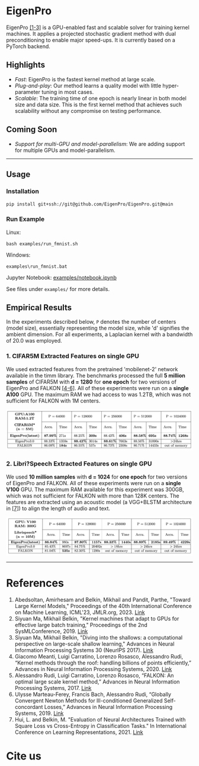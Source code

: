 # EigenPro
EigenPro [[1-3]](#References) is a GPU-enabled fast and scalable solver for training kernel machines.
It applies a projected stochastic gradient method with dual preconditioning to enable major speed-ups.
It is currently based on a PyTorch backend.

## Highlights
- *Fast*: EigenPro is the fastest kernel method at large scale.
- *Plug-and-play*: Our method learns a quality model with little hyper-parameter tuning in most cases.
- *Scalable*: The training time of one epoch is nearly linear in both model size and data size. This is the first kernel method that achieves such scalability without any compromise on testing performance.

## Coming Soon
- *Support for multi-GPU and model-parallelism*: We are adding support for multiple GPUs and model-parallelism.
---

## Usage

### Installation
```
pip install git+ssh://git@github.com/EigenPro/EigenPro.git@main
```

### Run Example
Linux:
```
bash examples/run_fmnist.sh
```
Windows:
```
examples\run_fmnist.bat
```

Jupyter Notebook:
[examples/notebook.ipynb](https://github.com/EigenPro/EigenPro/blob/main/examples/notebook.ipynb)


See files under `examples/` for more details.


## Empirical Results
In the experiments described below, `P` denotes the number of centers (model size), essentially representing the model size, while 'd' signifies the ambient dimension. For all experiments, a Laplacian kernel with a bandwidth of 20.0 was employed.

### 1. CIFAR5M Extracted Features on single GPU

We used extracted features from the pretrained 'mobilenet-2' network available in the timm library. The benchmarks processed the full **5 million samples** of CIFAR5M with **d = 1280** for **one epoch** for two versions of EigenPro and FALKON [[4-6]](#References).
All of these experiments were run on a **single A100** GPU. The maximum RAM we had access to was 1.2TB, which was not sufficient for FALKON with 1M centers.

![Example Image](images/cifar5m.jpg)



### 2. Libri?Speech Extracted Features on single GPU

We used **10 million samples** with **d = 1024** for **one epoch** for two versions of EigenPro and FALKON. All of these experiments were run on a **single V100** GPU. The maximum RAM available for this experiment was 300GB, which was not sufficient for FALKON with more than 128K centers. The features are extracted using an acoustic model (a VGG+BLSTM architecture in [[7]](#References)) to align the length of audio and text.

![Example Image](images/librispeech.jpg)

---

# References
1. Abedsoltan, Amirhesam and Belkin, Mikhail and Pandit, Parthe, "Toward Large Kernel Models," Proceedings of the 40th International Conference on Machine Learning, ICML'23, JMLR.org, 2023. [Link](https://proceedings.mlr.press/v202/abedsoltan23a/abedsoltan23a.pdf)
2. Siyuan Ma, Mikhail Belkin, "Kernel machines that adapt to GPUs for effective large batch training," Proceedings of the 2nd SysMLConference, 2019. [Link](https://mlsys.org/Conferences/2019/doc/2019/171.pdf)
3. Siyuan Ma, Mikhail Belkin, "Diving into the shallows: a computational perspective on large-scale shallow learning," Advances in Neural Information Processing Systems 30 (NeurIPS 2017). [Link](https://proceedings.neurips.cc/paper_files/paper/2017/file/bf424cb7b0dea050a42b9739eb261a3a-Paper.pdf)
4. Giacomo Meanti, Luigi Carratino, Lorenzo Rosasco, Alessandro Rudi, “Kernel methods through the roof: handling billions of points efficiently,” Advances in Neural Information Processing Systems, 2020. [Link](https://proceedings.neurips.cc/paper_files/paper/2020/file/a59afb1b7d82ec353921a55c579ee26d-Paper.pdf)
5. Alessandro Rudi, Luigi Carratino, Lorenzo Rosasco, “FALKON: An optimal large scale kernel method,” Advances in Neural Information Processing Systems, 2017. [Link](https://papers.nips.cc/paper_files/paper/2017/file/05546b0e38ab9175cd905eebcc6ebb76-Paper.pdf)
6. Ulysse Marteau-Ferey, Francis Bach, Alessandro Rudi, “Globally Convergent Newton Methods for Ill-conditioned Generalized Self-concordant Losses,” Advances in Neural Information Processing Systems, 2019. [Link](https://arxiv.org/pdf/1907.01771.pdf)
7. Hui, L. and Belkin, M. "Evaluation of Neural Architectures Trained with Square Loss vs Cross-Entropy in Classification Tasks." In International Conference on Learning Representations, 2021. [Link](https://arxiv.org/abs/2006.07322)

# Cite us
